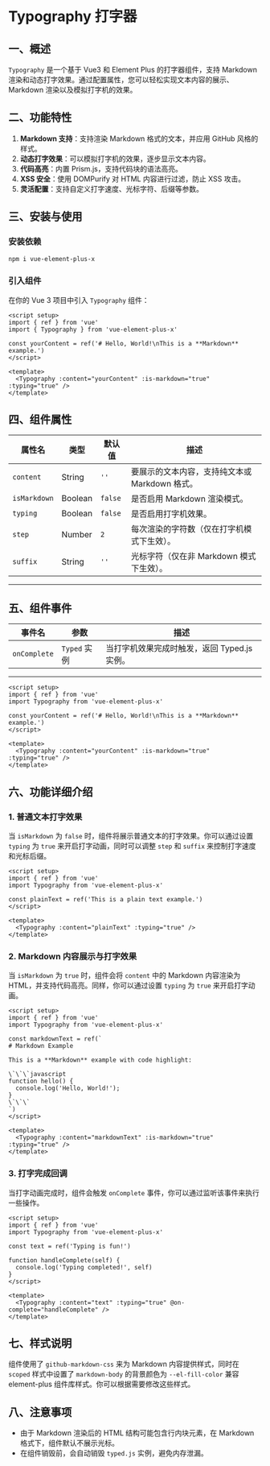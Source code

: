 # Typography 打字器

## 一、概述

`Typography` 是一个基于 Vue3 和 Element Plus 的打字器组件，支持 Markdown 渲染和动态打字效果。通过配置属性，您可以轻松实现文本内容的展示、Markdown 渲染以及模拟打字机的效果。

## 二、功能特性

1. **Markdown 支持**：支持渲染 Markdown 格式的文本，并应用 GitHub 风格的样式。
2. **动态打字效果**：可以模拟打字机的效果，逐步显示文本内容。
3. **代码高亮**：内置 Prism.js，支持代码块的语法高亮。
4. **XSS 安全**：使用 DOMPurify 对 HTML 内容进行过滤，防止 XSS 攻击。
5. **灵活配置**：支持自定义打字速度、光标字符、后缀等参数。

## 三、安装与使用

### 安装依赖

```bash
npm i vue-element-plus-x
```

### 引入组件

在你的 Vue 3 项目中引入 `Typography` 组件：

```vue
<script setup>
import { ref } from 'vue'
import { Typography } from 'vue-element-plus-x'

const yourContent = ref('# Hello, World!\nThis is a **Markdown** example.')
</script>

<template>
  <Typography :content="yourContent" :is-markdown="true" :typing="true" />
</template>
```

## 四、组件属性

| 属性名       | 类型    | 默认值  | 描述                                           |
| ------------ | ------- | ------- | ---------------------------------------------- |
| `content`    | String  | `''`    | 要展示的文本内容，支持纯文本或 Markdown 格式。 |
| `isMarkdown` | Boolean | `false` | 是否启用 Markdown 渲染模式。                   |
| `typing`     | Boolean | `false` | 是否启用打字机效果。                           |
| `step`       | Number  | `2`     | 每次渲染的字符数（仅在打字机模式下生效）。     |
| `suffix`     | String  | `''`    | 光标字符（仅在非 Markdown 模式下生效）。       |

---

## 五、组件事件

| 事件名       | 参数         | 描述                                         |
| ------------ | ------------ | -------------------------------------------- |
| `onComplete` | `Typed` 实例 | 当打字机效果完成时触发，返回 Typed.js 实例。 |

---

```vue
<script setup>
import { ref } from 'vue'
import Typography from 'vue-element-plus-x'

const yourContent = ref('# Hello, World!\nThis is a **Markdown** example.')
</script>

<template>
  <Typography :content="yourContent" :is-markdown="true" :typing="true" />
</template>
```

## 六、功能详细介绍

### 1. 普通文本打字效果

当 `isMarkdown` 为 `false` 时，组件将展示普通文本的打字效果。你可以通过设置 `typing` 为 `true` 来开启打字动画，同时可以调整 `step` 和 `suffix` 来控制打字速度和光标后缀。

```vue
<script setup>
import { ref } from 'vue'
import Typography from 'vue-element-plus-x'

const plainText = ref('This is a plain text example.')
</script>

<template>
  <Typography :content="plainText" :typing="true" />
</template>
```

### 2. Markdown 内容展示与打字效果

当 `isMarkdown` 为 `true` 时，组件会将 `content` 中的 Markdown 内容渲染为 HTML，并支持代码高亮。同样，你可以通过设置 `typing` 为 `true` 来开启打字动画。

```vue
<script setup>
import { ref } from 'vue'
import Typography from 'vue-element-plus-x'

const markdownText = ref(`
# Markdown Example

This is a **Markdown** example with code highlight:

\`\`\`javascript
function hello() {
  console.log('Hello, World!');
}
\`\`\`
`)
</script>

<template>
  <Typography :content="markdownText" :is-markdown="true" :typing="true" />
</template>
```

### 3. 打字完成回调

当打字动画完成时，组件会触发 `onComplete` 事件，你可以通过监听该事件来执行一些操作。

```vue
<script setup>
import { ref } from 'vue'
import Typography from 'vue-element-plus-x'

const text = ref('Typing is fun!')

function handleComplete(self) {
  console.log('Typing completed!', self)
}
</script>

<template>
  <Typography :content="text" :typing="true" @on-complete="handleComplete" />
</template>
```

## 七、样式说明

组件使用了 `github-markdown-css` 来为 Markdown 内容提供样式，同时在 `scoped` 样式中设置了 `markdown-body` 的背景颜色为 `--el-fill-color` 兼容 element-plus 组件库样式。你可以根据需要修改这些样式。

## 八、注意事项

- 由于 Markdown 渲染后的 HTML 结构可能包含行内块元素，在 Markdown 格式下，组件默认不展示光标。
- 在组件销毁前，会自动销毁 `typed.js` 实例，避免内存泄漏。
